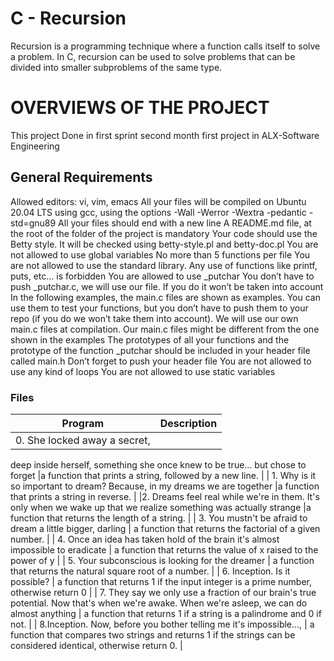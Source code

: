 # C - Recursion
Recursion is a programming technique where a function calls itself to solve a problem.
In C, recursion can be used to solve problems that can be divided into smaller
subproblems of the same type.
# OVERVIEWS OF THE PROJECT
This project Done in first sprint second month first project in ALX-Software Engineering
## General Requirements
Allowed editors: vi, vim, emacs
All your files will be compiled on Ubuntu 20.04 LTS using gcc, using the options -Wall -Werror -Wextra -pedantic -std=gnu89
All your files should end with a new line
A README.md file, at the root of the folder of the project is mandatory
Your code should use the Betty style. It will be checked using betty-style.pl and betty-doc.pl
You are not allowed to use global variables
No more than 5 functions per file
You are not allowed to use the standard library. Any use of functions like printf, puts, etc… is forbidden
You are allowed to use _putchar
You don’t have to push _putchar.c, we will use our file. If you do it won’t be taken into account
In the following examples, the main.c files are shown as examples. You can use them to test your functions, but you don’t have to push them to your repo (if you do we won’t take them into account). We will use our own main.c files at compilation. Our main.c files might be different from the one shown in the examples
The prototypes of all your functions and the prototype of the function _putchar should be included in your header file called main.h
Don’t forget to push your header file
You are not allowed to use any kind of loops
You are not allowed to use static variables
### Files
| Program              		 | Description                                                                                                 |
|-----------------------		|-------------------------------------------------------------------------------------------------------------|
| 0. She locked away a secret,
 deep inside herself, something 
she once knew to be true... but
 chose to forget           	 |a function that prints a string, followed by a new line.                                                         |
|  1. Why is it so important to dream? 
Because, in my dreams we are together	             |a function that prints a string in reverse.          |
|2. Dreams feel real while we're in them.
 It's only when we wake up that we realize 
something was actually strange        |a function that returns the length of a string.                       |
| 3. You mustn't be afraid to dream
 a little bigger, darling           | a function that returns the factorial of a given number.                                                   |
| 4. Once an idea has taken hold of 
the brain it's almost impossible 
to eradicate            | a function that returns the value of x raised to the power of y                                                |
| 5. Your subconscious is looking
 for the dreamer             | a function that returns the natural square root of a number.                                                                   |
|  6. Inception. Is it possible?	          | a function that returns 1 if the input integer is a prime number, otherwise return 0   |
| 7. They say we only use a fraction of our
 brain's true potential. Now that's when
 we're awake. When we're asleep, 
we can do almost anything    | a function that returns 1 if a string is a palindrome and 0 if not. |
| 8.Inception. Now, before you 
bother telling me it's impossible...,    | a function that compares two strings and returns 1 if the strings can be considered identical, otherwise return 0.         |

